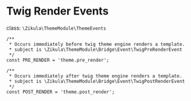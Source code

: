 Twig Render Events
==================

class: `\Zikula\ThemeModule\ThemeEvents`

    /**
     * Occurs immediately before twig theme engine renders a template.
     * subject is \Zikula\ThemeModule\Bridge\Event\TwigPreRenderEvent
     */
    const PRE_RENDER = 'theme.pre_render';

    /**
     * Occurs immediately after twig theme engine renders a template.
     * subject is \Zikula\ThemeModule\Bridge\Event\TwigPostRenderEvent
     */
    const POST_RENDER = 'theme.post_render';
